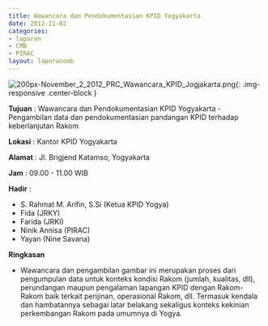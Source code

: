 ```yaml
---
title: Wawancara dan Pendokumentasian KPID Yogyakarta
date: 2012-11-02
categories:
- laporan
- CMB
- PIRAC
layout: laporancmb
---
```


![200px-November_2_2012_PRC_Wawancara_KPID_Jogjakarta.png](/uploads/200px-November_2_2012_PRC_Wawancara_KPID_Jogjakarta.png){: .img-responsive .center-block }


**Tujuan** : Wawancara dan Pendokumentasian KPID Yogyakarta - Pengambilan data dan pendokumentasian pandangan KPID terhadap keberlanjutan Rakom 

**Lokasi** : Kantor KPID Yogyakarta 

**Alamat** : Jl. Brigjend Katamso, Yogyakarta 

**Jam** : 09.00 - 11.00 WIB 

**Hadir** :
* S. Rahmat M. Arifin, S.Si (Ketua KPID Yogya)
* Fida (JRKY)
* Farida (JRKI)
* Ninik Annisa (PIRAC)
* Yayan (Nine Savana)

**Ringkasan**  
* Wawancara dan pengambilan gambar ini merupakan proses dari pengumpulan data untuk konteks kondisi Rakom (jumlah, kualitas, dll), perundangan maupun pengalaman lapangan KPID dengan Rakom-Rakom baik terkait perijinan, operasional Rakom, dll. Termasuk kendala dan hambatannya sebagai latar belakang sekaligus konteks kekinian perkembangan Rakom pada umumnya di Yogya.
